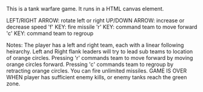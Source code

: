 This is a tank warfare game. It runs in a HTML canvas element.

LEFT/RIGHT ARROW:  rotate left or right
UP/DOWN ARROW:  increase or decrease speed
'f' KEY:  fire missile
'r' KEY:  command team to move forward
'c' KEY:  command team to regroup

Notes:
The player has a left and right team, each with a linear following heirarchy.
Left and Right flank leaders will try to lead sub teams to location of orange circles.
Pressing 'r' commands team to move forward by moving orange circles forward.
Pressing 'c' commands team to regroup by retracting orange circles.
You can fire unlimited missiles.
GAME IS OVER WHEN player has sufficient enemy kills, or enemy tanks reach the green zone.


